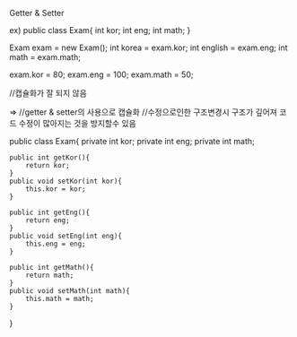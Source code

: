 Getter & Setter

ex)
public class Exam{
	int kor;
	int eng;
	int math;
}

Exam exam = new Exam();
int korea = exam.kor;
int english = exam.eng;
int math = exam.math;

exam.kor = 80;
exam.eng = 100;
exam.math = 50;

//캡슐화가 잘 되지 않음

=>
//getter & setter의 사용으로 캡슐화
//수정으로인한 구조변경시 구조가 깊어져 코드 수정이 많아지는 것을 방지할수 있음

public class Exam{
	private int kor;
	private int eng;
	private int math;
	
	public int getKor(){
		return kor;
	}
	public void setKor(int kor){
		this.kor = kor;
	}
	
	public int getEng(){
		return eng;
	}
	public void setEng(int eng){
		this.eng = eng;
	}
	
	public int getMath(){
		return math;
	}
	public void setMath(int math){
		this.math = math;
	}
	
}